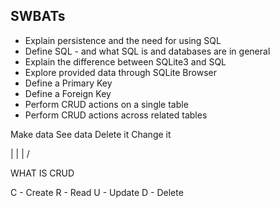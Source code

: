 ## SWBATs

- Explain persistence and the need for using SQL
- Define SQL - and what SQL is and databases are in general
- Explain the difference between SQLite3 and SQL
- Explore provided data through SQLite Browser
- Define a Primary Key
- Define a Foreign Key
- Perform CRUD actions on a single table
- Perform CRUD actions across related tables

Make data
See data
Delete it
Change it

  |
  |
  |
  \/

WHAT IS CRUD

C - Create
R - Read
U - Update
D - Delete
